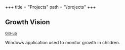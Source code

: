 +++
title = "Projects"
path = "/projects"
+++

## Growth Vision
<small>[GitHub](https://github.com/haskoe/na)</small>

Windows application used to monitor growth in children.

